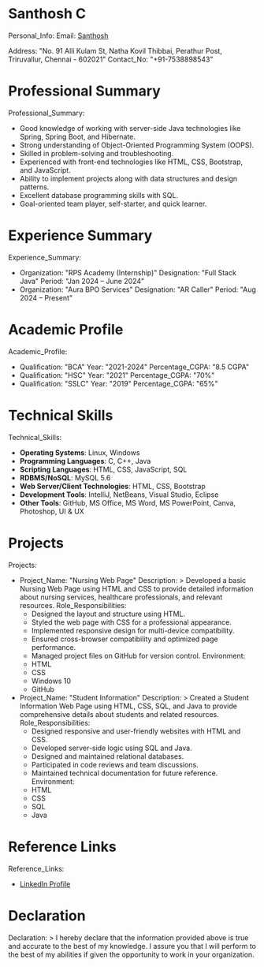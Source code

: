 # Santhosh C
Personal_Info:
  Email: [Santhosh](mailto:sahoosanthosh65@gmail.com)
  
  Address: "No. 91 Alli Kulam St, Natha Kovil Thibbai, Perathur Post, Triruvallur, Chennai - 602021"
  Contact_No: "+91-7538898543"

# Professional Summary
Professional_Summary:
  - Good knowledge of working with server-side Java technologies like Spring, Spring Boot, and Hibernate.
  - Strong understanding of Object-Oriented Programming System (OOPS).
  - Skilled in problem-solving and troubleshooting.
  - Experienced with front-end technologies like HTML, CSS, Bootstrap, and JavaScript.
  - Ability to implement projects along with data structures and design patterns.
  - Excellent database programming skills with SQL.
  - Goal-oriented team player, self-starter, and quick learner.

# Experience Summary
Experience_Summary:
  - Organization: "RPS Academy (Internship)"
    Designation: "Full Stack Java"
    Period: "Jan 2024 – June 2024"
  - Organization: "Aura BPO Services"
    Designation: "AR Caller"
    Period: "Aug 2024 – Present"

# Academic Profile
Academic_Profile:
  - Qualification: "BCA"
    Year: "2021-2024"
    Percentage_CGPA: "8.5 CGPA"
  - Qualification: "HSC"
    Year: "2021"
    Percentage_CGPA: "70%"
  - Qualification: "SSLC"
    Year: "2019"
    Percentage_CGPA: "65%"

# Technical Skills
Technical_Skills:
  - **Operating Systems**: Linux, Windows
  - **Programming Languages**: C, C++, Java
  - **Scripting Languages**: HTML, CSS, JavaScript, SQL
  - **RDBMS/NoSQL**: MySQL 5.6
  - **Web Server/Client Technologies**: HTML, CSS, Bootstrap
  - **Development Tools**: IntelliJ, NetBeans, Visual Studio, Eclipse
  - **Other Tools**: GitHub, MS Office, MS Word, MS PowerPoint, Canva, Photoshop, UI & UX

# Projects
Projects:
  - Project_Name: "Nursing Web Page"
    Description: >
      Developed a basic Nursing Web Page using HTML and CSS to provide detailed information 
      about nursing services, healthcare professionals, and relevant resources.
    Role_Responsibilities:
      - Designed the layout and structure using HTML.
      - Styled the web page with CSS for a professional appearance.
      - Implemented responsive design for multi-device compatibility.
      - Ensured cross-browser compatibility and optimized page performance.
      - Managed project files on GitHub for version control.
    Environment:
      - HTML
      - CSS
      - Windows 10
      - GitHub
  - Project_Name: "Student Information"
    Description: >
      Created a Student Information Web Page using HTML, CSS, SQL, and Java to provide comprehensive 
      details about students and related resources.
    Role_Responsibilities:
      - Designed responsive and user-friendly websites with HTML and CSS.
      - Developed server-side logic using SQL and Java.
      - Designed and maintained relational databases.
      - Participated in code reviews and team discussions.
      - Maintained technical documentation for future reference.
    Environment:
      - HTML
      - CSS
      - SQL
      - Java

# Reference Links
Reference_Links:
  - [LinkedIn Profile](https://www.linkedin.com/in/santhosh-c-13669a291/)

# Declaration
Declaration: >
  I hereby declare that the information provided above is true and accurate to the best of my knowledge. 
  I assure you that I will perform to the best of my abilities if given the opportunity to work in your organization.
